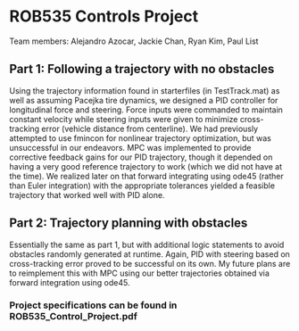 # ROB535 Controls Project

Team members: Alejandro Azocar, Jackie Chan, Ryan Kim, Paul List

## Part 1: Following a trajectory with no obstacles
Using the trajectory information found in starterfiles (in TestTrack.mat) as well as assuming Pacejka tire dynamics, we designed a PID controller for longitudinal force and steering. Force inputs were commanded to maintain constant velocity while steering inputs were given to minimize cross-tracking error (vehicle distance from centerline). We had previously attempted to use fmincon for nonlinear trajectory optimization, but was unsuccessful in our endeavors. MPC was implemented to provide corrective feedback gains for our PID trajectory, though it depended on having a very good reference trajectory to work (which we did not have at the time). We realized later on that forward integrating using ode45 (rather than Euler integration) with the appropriate tolerances yielded a feasible trajectory that worked well with PID alone.

## Part 2: Trajectory planning with obstacles
Essentially the same as part 1, but with additional logic statements to avoid obstacles randomly generated at runtime. Again, PID with steering based on cross-tracking error proved to be successful on its own. My future plans are to reimplement this with MPC using our better trajectories obtained via forward integration using ode45.

### Project specifications can be found in ROB535_Control_Project.pdf
